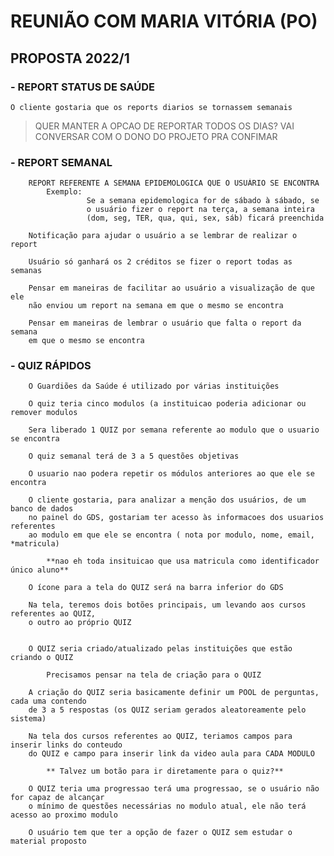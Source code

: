 # REUNIÃO COM MARIA VITÓRIA (PO)

## PROPOSTA 2022/1

### - REPORT STATUS DE SAÚDE


    O cliente gostaria que os reports diarios se tornassem semanais
> QUER MANTER A OPCAO DE REPORTAR TODOS OS DIAS? VAI CONVERSAR COM O DONO DO PROJETO PRA CONFIMAR
    
### - REPORT SEMANAL
     
        REPORT REFERENTE A SEMANA EPIDEMOLOGICA QUE O USUÁRIO SE ENCONTRA
            Exemplo: 
                     Se a semana epidemologica for de sábado à sábado, se
                     o usuário fizer o report na terça, a semana inteira
                     (dom, seg, TER, qua, qui, sex, sáb) ficará preenchida

        Notificação para ajudar o usuário a se lembrar de realizar o report
        
        Usuário só ganhará os 2 créditos se fizer o report todas as semanas

        Pensar em maneiras de facilitar ao usuário a visualização de que ele
        não enviou um report na semana em que o mesmo se encontra

        Pensar em maneiras de lembrar o usuário que falta o report da semana 
        em que o mesmo se encontra
        
### - QUIZ RÁPIDOS

        O Guardiões da Saúde é utilizado por várias instituições
        
        O quiz teria cinco modulos (a instituicao poderia adicionar ou remover modulos
        
        Sera liberado 1 QUIZ por semana referente ao modulo que o usuario se encontra

        O quiz semanal terá de 3 a 5 questões objetivas

        O usuario nao podera repetir os módulos anteriores ao que ele se encontra

        O cliente gostaria, para analizar a menção dos usuários, de um banco de dados
        no painel do GDS, gostariam ter acesso às informacoes dos usuarios referentes
        ao modulo em que ele se encontra ( nota por modulo, nome, email, *matricula)
        
            **nao eh toda insituicao que usa matricula como identificador único aluno**

        O ícone para a tela do QUIZ será na barra inferior do GDS

        Na tela, teremos dois botões principais, um levando aos cursos referentes ao QUIZ,
        o outro ao próprio QUIZ
        

        O QUIZ seria criado/atualizado pelas instituições que estão criando o QUIZ

            Precisamos pensar na tela de criação para o QUIZ
        
        A criação do QUIZ seria basicamente definir um POOL de perguntas, cada uma contendo
        de 3 a 5 respostas (os QUIZ seriam gerados aleatoreamente pelo sistema)

        Na tela dos cursos referentes ao QUIZ, teriamos campos para inserir links do conteudo
        do QUIZ e campo para inserir link da video aula para CADA MODULO

            ** Talvez um botão para ir diretamente para o quiz?** 

        O QUIZ teria uma progressao terá uma progressao, se o usuário não for capaz de alcançar
        o mínimo de questões necessárias no modulo atual, ele não terá acesso ao proximo modulo

        O usuário tem que ter a opção de fazer o QUIZ sem estudar o material proposto




        